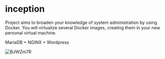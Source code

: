 # inception
Project aims to broaden your knowledge of system administration by using Docker. You will virtualize several Docker images, creating them in your new personal virtual machine.

MariaDB + NGINX + Wordpress

![BJWZm7R](https://user-images.githubusercontent.com/74017349/171915014-b8be367a-d1f9-492e-ad15-807320322c5b.png)
